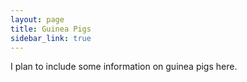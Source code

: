 ```yaml
---
layout: page
title: Guinea Pigs
sidebar_link: true
---
```


I plan to include some information on guinea pigs here.

